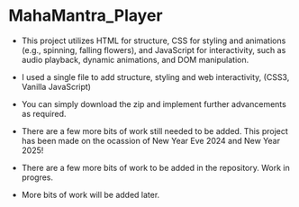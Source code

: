 # MahaMantra_Player

- This project utilizes HTML for structure, CSS for styling and animations (e.g., spinning, falling flowers), and JavaScript for interactivity, such as audio playback, dynamic animations, and DOM manipulation.

- I used a single file to add structure, styling and web interactivity, (CSS3, Vanilla JavaScript)
  
- You can simply download the zip and implement further advancements as required.  

- There are a few more bits of work still needed to be added. This project has been made on the ocassion of New Year Eve 2024 and New Year 2025!

- There are a few more bits of work to be added in the repository. Work in progres.   
- More bits of work will be added later.     
  
   

